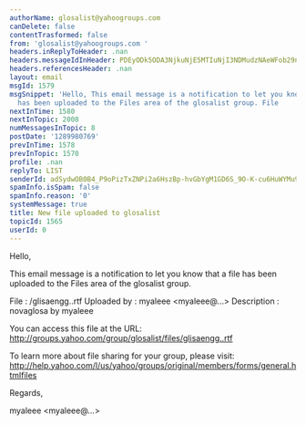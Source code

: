 ```yaml
---
authorName: glosalist@yahoogroups.com
canDelete: false
contentTrasformed: false
from: 'glosalist@yahoogroups.com '
headers.inReplyToHeader: .nan
headers.messageIdInHeader: PDEyODk5ODA3NjkuNjE5MTIuNjI3NDMudzNAeWFob29ncm91cHMuY29tPg==
headers.referencesHeader: .nan
layout: email
msgId: 1579
msgSnippet: 'Hello, This email message is a notification to let you know that a file
  has been uploaded to the Files area of the glosalist group. File        :'
nextInTime: 1580
nextInTopic: 2008
numMessagesInTopic: 8
postDate: '1289980769'
prevInTime: 1578
prevInTopic: 1570
profile: .nan
replyTo: LIST
senderId: adSydwOB0B4_P9oPizTxZNPi2a6HszBp-hvGbYgM1GD6S_9O-K-cu6HuWYMu9X4DcFK_Khr71yQa7o8-5OSOL-8
spamInfo.isSpam: false
spamInfo.reason: '0'
systemMessage: true
title: New file uploaded to glosalist
topicId: 1565
userId: 0
---
```



Hello,

This email message is a notification to let you know that
a file has been uploaded to the Files area of the glosalist 
group.

  File        : /glisaengg..rtf 
  Uploaded by : myaleee <myaleee@...> 
  Description : novaglosa  by myaleee 

You can access this file at the URL:
http://groups.yahoo.com/group/glosalist/files/glisaengg..rtf 

To learn more about file sharing for your group, please visit:
http://help.yahoo.com/l/us/yahoo/groups/original/members/forms/general.htmlfiles

Regards,

myaleee <myaleee@...>
 




